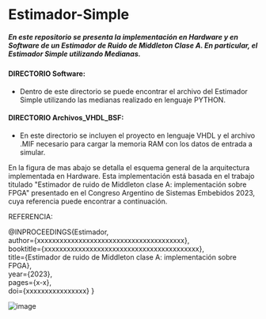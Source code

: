 # Estimador-Simple
##### En este repositorio se presenta la implementación en Hardware y en Software de un Estimador de Ruido de Middleton Clase A. En particular, el Estimador Simple utilizando Medianas.
#### DIRECTORIO Software:  
* Dentro de este directorio se puede encontrar el archivo del Estimador Simple utilizando las medianas realizado en lenguaje PYTHON.
#### DIRECTORIO Archivos_VHDL_BSF:  
* En este directorio se incluyen el proyecto en lenguaje VHDL y el archivo .MIF necesario para cargar la memoria RAM con los datos de entrada a simular.  

En la figura de mas abajo se detalla el esquema general de la arquitectura implementada en Hardware.
Esta implementación está basada en el trabajo titulado "Estimador de ruido de Middleton clase A: implementación sobre FPGA" presentado en el Congreso Argentino de Sistemas Embebidos 2023, cuya referencia puede encontrar a continuación.  

REFERENCIA:

@INPROCEEDINGS{Estimador,  
	author={xxxxxxxxxxxxxxxxxxxxxxxxxxxxxxxxxxxxxxx},  
	booktitle={xxxxxxxxxxxxxxxxxxxxxxxxxxxxxxxxxxxxxxxxx},   
	title={Estimador de ruido de Middleton clase A: implementación sobre FPGA},   
	year={2023},  
	pages={x-x},  
	doi={xxxxxxxxxxxxxxxx}
	}


![image](https://user-images.githubusercontent.com/109878824/235536513-39cfd50b-09ee-46eb-bfc8-d66e7dd78b64.png)



